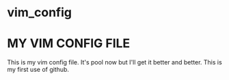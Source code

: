 # vim_config
MY VIM CONFIG FILE
==================
This is my vim config file. 
It's pool now but I'll get it better and better.
This is my first use of github.
